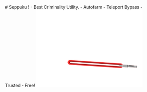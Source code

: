 <p align="center">
# Seppuku !
- Best Criminality Utility.
- Autofarm
- Teleport Bypass
- Trusted
- Free!
    <img src="https://github.com/ParellelSex/Seppuku/raw/main/Assets/seppuku.gif" style="width: 69%">
</p>
